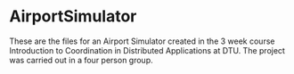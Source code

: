 # AirportSimulator

These are the files for an Airport Simulator created in the 3 week course Introduction to Coordination in Distributed Applications at DTU. The project was carried out in a four person group. 
